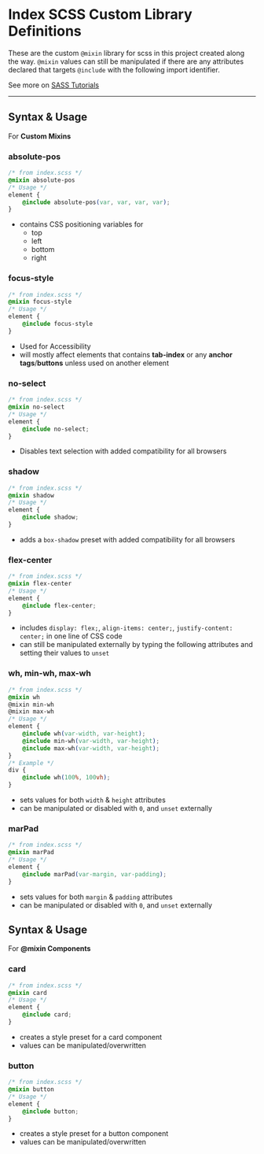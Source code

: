 # Index SCSS Custom Library Definitions

These are the custom `@mixin` library for scss in this project created along the way.
`@mixin` values can still be manipulated if there are any attributes declared that targets `@include` with the following import identifier.

See more on [SASS Tutorials](https://sass-lang.com/documentation/at-rules/mixin)

<hr/>

## Syntax & Usage

For **Custom Mixins**

### absolute-pos

```CSS
/* from index.scss */
@mixin absolute-pos
/* Usage */
element {
    @include absolute-pos(var, var, var, var);
}
```

- contains CSS positioning variables for
  - top
  - left
  - bottom
  - right

### focus-style

```CSS
/* from index.scss */
@mixin focus-style
/* Usage */
element {
    @include focus-style
}
```

- Used for Accessibility
- will mostly affect elements that contains **tab-index** or any **anchor tags**/**buttons** unless used on another element

### no-select

```CSS
/* from index.scss */
@mixin no-select
/* Usage */
element {
    @include no-select;
}
```

- Disables text selection with added compatibility for all browsers

### shadow

```CSS
/* from index.scss */
@mixin shadow
/* Usage */
element {
    @include shadow;
}
```

- adds a `box-shadow` preset with added compatibility for all browsers

### flex-center

```CSS
/* from index.scss */
@mixin flex-center
/* Usage */
element {
    @include flex-center;
}
```

- includes  `display: flex;`, `align-items: center;`, `justify-content: center;` in one line of CSS code
- can still be manipulated externally by typing the following attributes and setting their values to `unset`

### wh, min-wh, max-wh

```CSS
/* from index.scss */
@mixin wh
@mixin min-wh
@mixin max-wh
/* Usage */
element {
    @include wh(var-width, var-height);
    @include min-wh(var-width, var-height);
    @include max-wh(var-width, var-height);
}
/* Example */
div {
    @include wh(100%, 100vh);
}
```

- sets values for both `width` & `height` attributes
- can be manipulated or disabled with `0`, and `unset` externally

### marPad

```CSS
/* from index.scss */
@mixin marPad
/* Usage */
element {
    @include marPad(var-margin, var-padding);
}
```

- sets values for both `margin` & `padding` attributes
- can be manipulated or disabled with `0`, and `unset` externally

## Syntax & Usage

For **@mixin Components**

### card

```CSS
/* from index.scss */
@mixin card
/* Usage */
element {
    @include card;
}
```

- creates a style preset for a card component
- values can be manipulated/overwritten

### button

```CSS
/* from index.scss */
@mixin button
/* Usage */
element {
    @include button;
}
```

- creates a style preset for a button component
- values can be manipulated/overwritten
